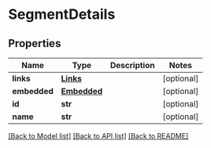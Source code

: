 # SegmentDetails

## Properties
Name | Type | Description | Notes
------------ | ------------- | ------------- | -------------
**links** | [**Links**](Links.md) |  | [optional] 
**embedded** | [**Embedded**](Embedded.md) |  | [optional] 
**id** | **str** |  | [optional] 
**name** | **str** |  | [optional] 

[[Back to Model list]](../README.md#documentation-for-models) [[Back to API list]](../README.md#documentation-for-api-endpoints) [[Back to README]](../README.md)


